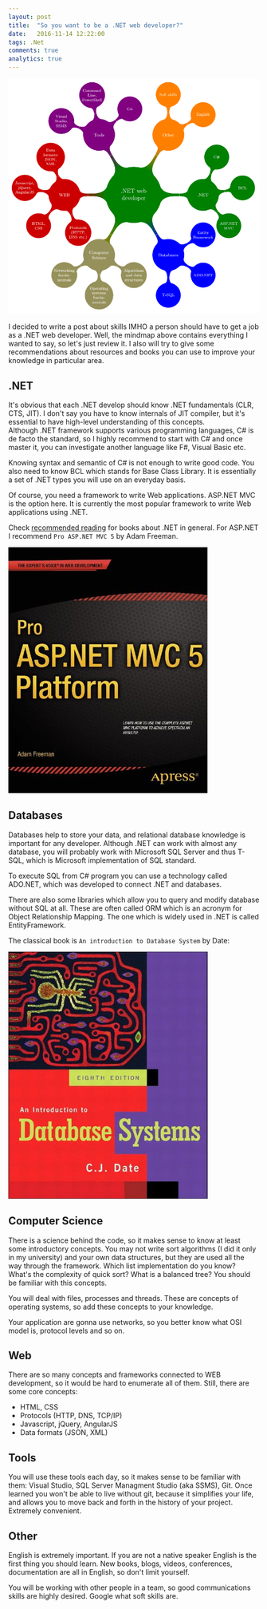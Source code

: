 ```yaml
---
layout: post
title:  "So you want to be a .NET web developer?"
date:   2016-11-14 12:22:00
tags: .Net
comments: true
analytics: true
---
```


<img src='/public/images/dotNetDeveloper.png' alt="web .net developer"/>

I decided to write a post about skills IMHO a person should have to get a job as a .NET web developer.
Well, the mindmap above contains everything I wanted to say, so let's just review it. I also will try to 
give some recommendations about resources and books you can use to improve your knowledge in particular area.

## .NET

It's obvious that each .NET develop should know .NET fundamentals (CLR, CTS, JIT). I don't say you have to know 
internals of JIT compiler, but it's essential to have high-level understanding of this concepts.
<br>
Although .NET framework supports various programming languages, C# is de facto the standard, so I highly recommend to
start with C# and once master it, you can investigate another language like F#, Visual Basic etc.

Knowing syntax and semantic of C# is not enough to write good code. You also need to know BCL which stands for Base
Class Library. It is essentially a set of .NET types you will use on an everyday basis.

Of course, you need a framework to write Web applications. ASP.NET MVC is the option here. It is currently the most
popular framework to write Web applications using .NET.

Check [recommended reading](/recommendedreading) for books about .NET in general.
For ASP.NET I recommend `Pro ASP.NET MVC 5` by Adam Freeman.

 <img src='/public/images/dotNetDeveloper/proAspNet.jpg' alt="pro asp.net"/>

## Databases

Databases help to store your data, and relational database knowledge is important for any developer.
Although .NET can work with almost any database, you will probably work with Microsoft SQL Server and thus T-SQL,
which is Microsoft implementation of SQL standard.

To execute SQL from C# program you can use a technology called ADO.NET, which was developed to connect .NET and databases.

There are also some libraries which allow you to query and modify database without SQL at all. These are often called
ORM which is an acronym for Object Relationship Mapping. The one which is widely used in .NET is called EntityFramework.

The classical book is `An introduction to Database System` by Date:

 <img src='/public/images/dotNetDeveloper/dateBook.jpg' alt="database system"/>

## Computer Science

There is a science behind the code, so it makes sense to know at least some introductory concepts. You may not write
sort algorithms (I did it only in my university) and your own data structures, but they are used all the way through the framework.
Which list implementation do you know? What's the complexity of quick sort? What is a balanced tree? You should be familiar with this concepts.

You will deal with files, processes and threads. These are concepts of operating systems, so add these concepts to your knowledge.

Your application are gonna use networks, so you better know what OSI model is, protocol levels and so on.

## Web 
There are so many concepts and frameworks connected to WEB development, so it would be hard to enumerate all of them.
Still, there are some core concepts:

* HTML, CSS
* Protocols (HTTP, DNS, TCP/IP)
* Javascript, jQuery, AngularJS
* Data formats (JSON, XML)

## Tools

You will use these tools each day, so it makes sense to be familiar with them: Visual Studio, SQL Server Managment Studio (aka SSMS), Git.
Once learned you won't be able to live without git, because it simplifies your life, and allows you to move back and forth in the history of your project.
Extremely convenient.

## Other

English is extremely important. If you are not a native speaker English is the first thing you should learn. New books, blogs, videos, conferences, documentation are all in English, 
so don't limit yourself.

You will be working with other people in a team, so good communications skills are highly desired. Google what soft skills are. 




